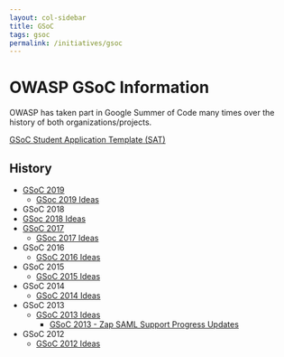 ```yaml
---
layout: col-sidebar
title: GSoC
tags: gsoc
permalink: /initiatives/gsoc
---
```


# OWASP GSoC Information

OWASP has taken part in Google Summer of Code many times over the history of both organizations/projects.

[GSoC Student Application Template (SAT)](initiatives/gsoc/gsoc_sat)

## History

- [GSoC 2019](initiatives/gsoc/gsoc2019)
  - [GSoc 2019 Ideas](initiatives/gsoc/gsoc2019ideas)
 - GSoC 2018
  - [GSoc 2018 Ideas](initiatives/gsoc/gsoc2018ideas)
- [GSoC 2017](initiatives/gsoc/gsoc2017)
  - [GSoc 2017 Ideas](initiatives/gsoc/gsoc2017ideas)
- GSoC 2016
  - [GSoC 2016 Ideas](initiatives/gsoc/gsoc2016ideas)
- GSoC 2015
  - [GSoC 2015 Ideas](initiatives/gsoc/gsoc2015ideas)
- GSoC 2014
  - [GSoC 2014 Ideas](initiatives/gsoc/gsoc2014ideas)
- GSoC 2013
  - [GSoC 2013 Ideas](initiatives/gsoc/gsoc2013ideas)
    - [GSoC 2013 - Zap SAML Support Progress Updates](initiatives/gsoc/gsoc2013zapsaml)
- GSoC 2012
  - [GSoC 2012 Ideas](initiatives/gsoc/gsoc2012ideas)
